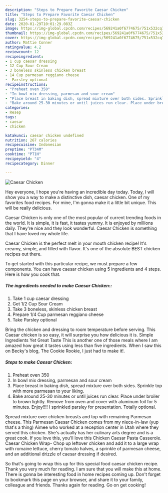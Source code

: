 ```yaml
---
description: "Steps to Prepare Favorite Caesar Chicken"
title: "Steps to Prepare Favorite Caesar Chicken"
slug: 3254-steps-to-prepare-favorite-caesar-chicken
date: 2020-01-29T10:01:29.083Z
image: https://img-global.cpcdn.com/recipes/569241a0f6774675/751x532cq70/caesar-chicken-recipe-main-photo.jpg
thumbnail: https://img-global.cpcdn.com/recipes/569241a0f6774675/751x532cq70/caesar-chicken-recipe-main-photo.jpg
cover: https://img-global.cpcdn.com/recipes/569241a0f6774675/751x532cq70/caesar-chicken-recipe-main-photo.jpg
author: Mattie Conner
ratingvalue: 4.2
reviewcount: 12
recipeingredient:
- 1 cup caesar dressing
- 12 Cup Sour Cream
- 3 boneless skinless chicken breast
- 14 Cup parmesan reggiano cheese
-  Parsley optional
recipeinstructions:
- "Preheat oven 350"
- "In bowl mix dressing, parmesan and sour cream"
- "Place breast in baking dish, spread mixture over both sides. Sprinkle top with more parmesan to your liking."
- "Bake around 25-30 minutes or until juices run clear. Place under broiler to brown lightly. Remove from oven and cover with aluminum foil for 5 minutes. Enjoy!!!! I sprinkled parsley for presentation. Totally optional."
categories:
- Resep
tags:
- caesar
- chicken

katakunci: caesar chicken undefined
nutrition: 267 calories
recipecuisine: Indonesian
preptime: "PT34M"
cooktime: "PT1H"
recipeyield: "4"
recipecategory: Dinner

---
```



![Caesar Chicken](https://img-global.cpcdn.com/recipes/569241a0f6774675/751x532cq70/caesar-chicken-recipe-main-photo.jpg)

Hey everyone, I hope you're having an incredible day today. Today, I will show you a way to make a distinctive dish, caesar chicken. One of my favorites food recipes. For mine, I'm gonna make it a little bit unique. This will be really delicious.

Caesar Chicken is only one of the most popular of current trending foods in the world. It is simple, it is fast, it tastes yummy. It is enjoyed by millions daily. They're nice and they look wonderful. Caesar Chicken is something that I have loved my whole life.

Caesar Chicken is the perfect melt in your mouth chicken recipe! It&#39;s creamy, simple, and filled with flavor. It&#39;s one of the absolute BEST chicken recipes out there.


To get started with this particular recipe, we must prepare a few components. You can have caesar chicken using 5 ingredients and 4 steps. Here is how you cook that.

##### The ingredients needed to make Caesar Chicken::

1. Take 1 cup caesar dressing
1. Get 1/2 Cup Sour Cream
1. Take 3 boneless, skinless chicken breast
1. Prepare 1/4 Cup parmesan reggiano cheese
1. Take  Parsley optional


Bring the chicken and dressing to room temperature before serving. This Caesar chicken is so easy, it will surprise you how delicious it is. Simple Ingredients Yet Great Taste This is another one of those meals where I am amazed how great it tastes using less than five ingredients. When I saw this on Becky&#39;s blog, The Cookie Rookie, I just had to make it!. 

##### Steps to make Caesar Chicken:

1. Preheat oven 350
1. In bowl mix dressing, parmesan and sour cream
1. Place breast in baking dish, spread mixture over both sides. Sprinkle top with more parmesan to your liking.
1. Bake around 25-30 minutes or until juices run clear. Place under broiler to brown lightly. Remove from oven and cover with aluminum foil for 5 minutes. Enjoy!!!! I sprinkled parsley for presentation. Totally optional.


Spread mixture over chicken breasts and top with remaining Parmesan cheese. This Parmesan Caesar Chicken comes from my niece-in-law (yup that&#39;s a thing) Aimee who worked at a reception center in Utah where they served this chicken. She&#39;s actually has her culinary arts degree and is a great cook. If you love this, you&#39;ll love this Chicken Caesar Pasta Casserole. Caesar Chicken Wrap- Chop up leftover chicken and add it to a large wrap with romaine lettuce, cherry tomato halves, a sprinkle of parmesan cheese, and an additional drizzle of caesar dressing if desired. 

So that's going to wrap this up for this special food caesar chicken recipe. Thank you very much for reading. I am sure that you will make this at home. There is gonna be interesting food in home recipes coming up. Don't forget to bookmark this page on your browser, and share it to your family, colleague and friends. Thanks again for reading. Go on get cooking!
